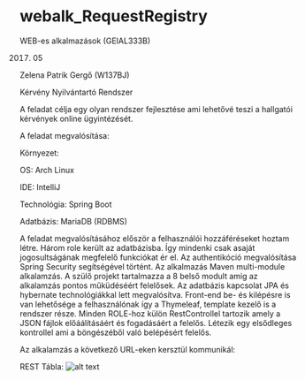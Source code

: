 # webalk_RequestRegistry

WEB-es alkalmazások (GEIAL333B)

2017. 05

Zelena Patrik Gergő (W137BJ)

Kérvény Nyilvántartó Rendszer

A feladat célja egy olyan rendszer fejlesztése ami lehetővé teszi a hallgatói kérvények online ügyintézését.

A feladat megvalósítása:

Környezet:

OS: Arch Linux

IDE: IntelliJ

Technológia: Spring Boot

Adatbázis: MariaDB (RDBMS)


A feladat megvalósításához először a felhasználói hozzáféréseket hoztam létre. Három role került az adatbázisba. Így mindenki csak asaját jogosultságának megfelelő funkciókat ér el. 
Az authentikóció megvalósítása Spring Security segítségével  történt.
Az alkalmazás Maven multi-module alkalamzás. A szülő projekt tartalmazza a 8 belső modult amig az alkalamzás pontos műküdéséért felelősek.
Az adatbázis kapcsolat JPA és hybernate technológiákkal lett megvalósítva.
Front-end be- és kilépésre is van lehetősége a felhasználónak így a Thymeleaf, template kezelő is a rendszer része.
Minden ROLE-hoz külön RestControllel tartozik amely a JSON fájlok előáálításáért és fogadásáért a felelős.
Létezik egy elsődleges kontrollel ami a böngészéből való belépésért felelős.

Az alkalamzás a következő URL-eken kersztül  kommunikál:

REST Tábla:
![alt text](http://kephost.com/images/2017/05/08/Kepernyokeperrol2017-05-0810-01-25.png)
